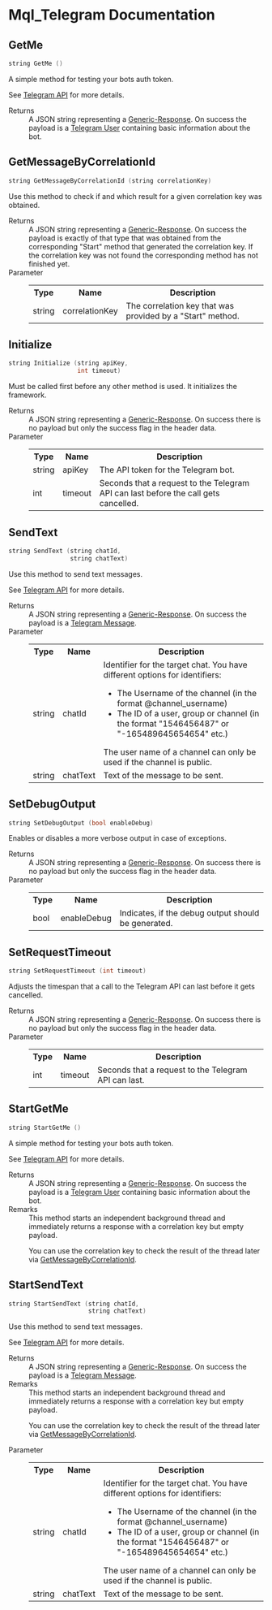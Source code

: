 # Mql_Telegram Documentation
## <a name="GetMe" /> GetMe
```c
string GetMe ()
```
A simple method for testing your bots auth token.

See <a href="https://core.telegram.org/bots/api#getme">Telegram API</a> for more details.

<dl>
<dt>Returns</dt>
<dd>
A JSON string representing a <a href="https://mmm.steven-england.info/Generic-Response">Generic-Response</a>.
On success the payload is a <a href="https://core.telegram.org/bots/api#user">Telegram User</a> containing basic information about the bot.
</dd>

</dl>

## <a name="GetMessageByCorrelationId" /> GetMessageByCorrelationId
```c
string GetMessageByCorrelationId (string correlationKey)
```
Use this method to check if and which result for a given correlation key was obtained.
<dl>
<dt>Returns</dt>
<dd>
A JSON string representing a <a href="https://mmm.steven-england.info/Generic-Response">Generic-Response</a>.
On success the payload is exactly of that type that was obtained from the corresponding "Start" method that generated the correlation key.
If the correlation key was not found the corresponding method has not finished yet.
</dd>
<dt>Parameter</dt>
<dd>
<table>
<tr>
<th>Type</th><th>Name</th><th>Description</th></tr>
<tr>
<td>string</td><td>correlationKey</td><td>The correlation key that was provided by a "Start" method.</td></tr>
</table>

</dd>

</dl>

## <a name="Initialize" /> Initialize
```c
string Initialize (string apiKey,
                   int timeout)
```
Must be called first before any other method is used. It initializes the framework.
<dl>
<dt>Returns</dt>
<dd>
A JSON string representing a <a href="https://mmm.steven-england.info/Generic-Response">Generic-Response</a>.
On success there is no payload but only the success flag in the header data.
</dd>
<dt>Parameter</dt>
<dd>
<table>
<tr>
<th>Type</th><th>Name</th><th>Description</th></tr>
<tr>
<td>string</td><td>apiKey</td><td>The API token for the Telegram bot.</td></tr>
<tr>
<td>int</td><td>timeout</td><td>Seconds that a request to the Telegram API can last before the call gets cancelled.</td></tr>
</table>

</dd>

</dl>

## <a name="SendText" /> SendText
```c
string SendText (string chatId,
                 string chatText)
```
Use this method to send text messages.

See <a href="https://core.telegram.org/bots/api#sendmessage">Telegram API</a> for more details.

<dl>
<dt>Returns</dt>
<dd>
A JSON string representing a <a href="https://mmm.steven-england.info/Generic-Response">Generic-Response</a>.
On success the payload is a <a href="https://core.telegram.org/bots/api#message">Telegram Message</a>.
</dd>
<dt>Parameter</dt>
<dd>
<table>
<tr>
<th>Type</th><th>Name</th><th>Description</th></tr>
<tr>
<td>string</td><td>chatId</td><td>Identifier for the target chat. You have different options for identifiers:
<ul><li>The Username of the channel (in the format @channel_username)</li><li>The ID of a user, group or channel (in the format "1546456487" or "-165489645654654" etc.)</li></ul>
The user name of a channel can only be used if the channel is public.</td></tr>
<tr>
<td>string</td><td>chatText</td><td>Text of the message to be sent.</td></tr>
</table>

</dd>

</dl>

## <a name="SetDebugOutput" /> SetDebugOutput
```c
string SetDebugOutput (bool enableDebug)
```
Enables or disables a more verbose output in case of exceptions.
<dl>
<dt>Returns</dt>
<dd>
A JSON string representing a <a href="https://mmm.steven-england.info/Generic-Response">Generic-Response</a>.
On success there is no payload but only the success flag in the header data.
</dd>
<dt>Parameter</dt>
<dd>
<table>
<tr>
<th>Type</th><th>Name</th><th>Description</th></tr>
<tr>
<td>bool</td><td>enableDebug</td><td>Indicates, if the debug output should be generated.</td></tr>
</table>

</dd>

</dl>

## <a name="SetRequestTimeout" /> SetRequestTimeout
```c
string SetRequestTimeout (int timeout)
```
Adjusts the timespan that a call to the Telegram API can last before it gets cancelled.
<dl>
<dt>Returns</dt>
<dd>
A JSON string representing a <a href="https://mmm.steven-england.info/Generic-Response">Generic-Response</a>.
On success there is no payload but only the success flag in the header data.
</dd>
<dt>Parameter</dt>
<dd>
<table>
<tr>
<th>Type</th><th>Name</th><th>Description</th></tr>
<tr>
<td>int</td><td>timeout</td><td>Seconds that a request to the Telegram API can last.</td></tr>
</table>

</dd>

</dl>

## <a name="StartGetMe" /> StartGetMe
```c
string StartGetMe ()
```
A simple method for testing your bots auth token.

See <a href="https://core.telegram.org/bots/api#getme">Telegram API</a> for more details.

<dl>
<dt>Returns</dt>
<dd>
A JSON string representing a <a href="https://mmm.steven-england.info/Generic-Response">Generic-Response</a>.
On success the payload is a <a href="https://core.telegram.org/bots/api#user">Telegram User</a> containing basic information about the bot.
</dd>
<dt>Remarks</dt>
<dd>
This method starts an independent background thread and immediately returns a response with a correlation key but empty payload.

You can use the correlation key to check the result of the thread later via <a href="#GetMessageByCorrelationId">GetMessageByCorrelationId</a>.

</dd>

</dl>

## <a name="StartSendText" /> StartSendText
```c
string StartSendText (string chatId,
                      string chatText)
```
Use this method to send text messages.

See <a href="https://core.telegram.org/bots/api#sendmessage">Telegram API</a> for more details.

<dl>
<dt>Returns</dt>
<dd>
A JSON string representing a <a href="https://mmm.steven-england.info/Generic-Response">Generic-Response</a>.
On success the payload is a <a href="https://core.telegram.org/bots/api#message">Telegram Message</a>.
</dd>
<dt>Remarks</dt>
<dd>
This method starts an independent background thread and immediately returns a response with a correlation key but empty payload.

You can use the correlation key to check the result of the thread later via <a href="#GetMessageByCorrelationId">GetMessageByCorrelationId</a>.

</dd>
<dt>Parameter</dt>
<dd>
<table>
<tr>
<th>Type</th><th>Name</th><th>Description</th></tr>
<tr>
<td>string</td><td>chatId</td><td>Identifier for the target chat. You have different options for identifiers:
<ul><li>The Username of the channel (in the format @channel_username)</li><li>The ID of a user, group or channel (in the format "1546456487" or "-165489645654654" etc.)</li></ul>
The user name of a channel can only be used if the channel is public.</td></tr>
<tr>
<td>string</td><td>chatText</td><td>Text of the message to be sent.</td></tr>
</table>

</dd>

</dl>

